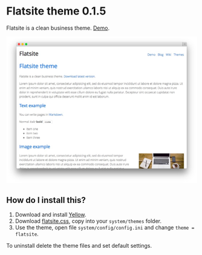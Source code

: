 Flatsite theme 0.1.5
====================
Flatsite is a clean business theme. [Demo](http://demo.datenstrom.se/themes/flatsite-theme).

![Screenshot](flatsite-theme.jpg?raw=true)

How do I install this?
----------------------
1. Download and install [Yellow](https://github.com/markseu/yellowcms/).  
2. Download [flatsite.css](flatsite.css?raw=true), copy into your `system/themes` folder.  
3. Use the theme, open file `system/config/config.ini` and change `theme = flatsite`.  

To uninstall delete the theme files and set default settings.